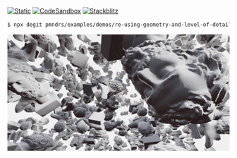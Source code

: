 [![Static](https://img.shields.io/badge/demo-%23646CFF.svg?logo=html5&logoColor=white)](https://pmndrs.github.io/examples/re-using-geometry-and-level-of-detail)
[![CodeSandbox](https://img.shields.io/badge/codesandbox-040404?logo=codesandbox&logoColor=DBDBDB)](https://codesandbox.io/s/github/pmndrs/examples/tree/main/demos/re-using-geometry-and-level-of-detail)
[![Stackblitz](https://img.shields.io/badge/stackblitz-fff?logo=Stackblitz&logoColor=1389FD)](https://stackblitz.com/github/pmndrs/examples/tree/main/demos/re-using-geometry-and-level-of-detail)

```sh
$ npx degit pmndrs/examples/demos/re-using-geometry-and-level-of-detail
```

![](thumbnail.webp)
